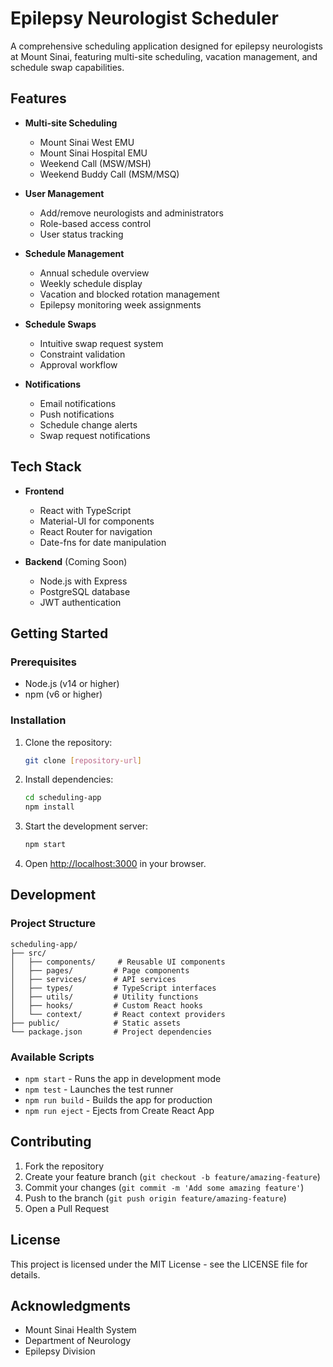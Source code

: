 # Epilepsy Neurologist Scheduler

A comprehensive scheduling application designed for epilepsy neurologists at Mount Sinai, featuring multi-site scheduling, vacation management, and schedule swap capabilities.

## Features

- **Multi-site Scheduling**
  - Mount Sinai West EMU
  - Mount Sinai Hospital EMU
  - Weekend Call (MSW/MSH)
  - Weekend Buddy Call (MSM/MSQ)

- **User Management**
  - Add/remove neurologists and administrators
  - Role-based access control
  - User status tracking

- **Schedule Management**
  - Annual schedule overview
  - Weekly schedule display
  - Vacation and blocked rotation management
  - Epilepsy monitoring week assignments

- **Schedule Swaps**
  - Intuitive swap request system
  - Constraint validation
  - Approval workflow

- **Notifications**
  - Email notifications
  - Push notifications
  - Schedule change alerts
  - Swap request notifications

## Tech Stack

- **Frontend**
  - React with TypeScript
  - Material-UI for components
  - React Router for navigation
  - Date-fns for date manipulation

- **Backend** (Coming Soon)
  - Node.js with Express
  - PostgreSQL database
  - JWT authentication

## Getting Started

### Prerequisites

- Node.js (v14 or higher)
- npm (v6 or higher)

### Installation

1. Clone the repository:
   ```bash
   git clone [repository-url]
   ```

2. Install dependencies:
   ```bash
   cd scheduling-app
   npm install
   ```

3. Start the development server:
   ```bash
   npm start
   ```

4. Open [http://localhost:3000](http://localhost:3000) in your browser.

## Development

### Project Structure

```
scheduling-app/
├── src/
│   ├── components/     # Reusable UI components
│   ├── pages/         # Page components
│   ├── services/      # API services
│   ├── types/         # TypeScript interfaces
│   ├── utils/         # Utility functions
│   ├── hooks/         # Custom React hooks
│   └── context/       # React context providers
├── public/            # Static assets
└── package.json       # Project dependencies
```

### Available Scripts

- `npm start` - Runs the app in development mode
- `npm test` - Launches the test runner
- `npm run build` - Builds the app for production
- `npm run eject` - Ejects from Create React App

## Contributing

1. Fork the repository
2. Create your feature branch (`git checkout -b feature/amazing-feature`)
3. Commit your changes (`git commit -m 'Add some amazing feature'`)
4. Push to the branch (`git push origin feature/amazing-feature`)
5. Open a Pull Request

## License

This project is licensed under the MIT License - see the LICENSE file for details.

## Acknowledgments

- Mount Sinai Health System
- Department of Neurology
- Epilepsy Division 